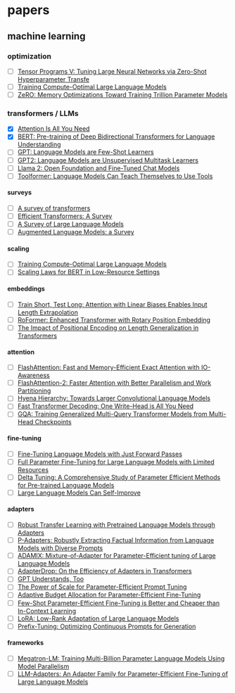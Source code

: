 # papers

## machine learning

### optimization

 - [ ] [Tensor Programs V: Tuning Large Neural Networks via Zero-Shot Hyperparameter Transfe](https://arxiv.org/pdf/2203.03466.pdf)
 - [ ] [Training Compute-Optimal Large Language Models](https://arxiv.org/pdf/2203.15556.pdf)
 - [ ] [ZeRO: Memory Optimizations Toward Training Trillion Parameter Models](https://arxiv.org/abs/1910.02054)

### transformers / LLMs

 - [x] [Attention Is All You Need](https://arxiv.org/abs/1706.03762)
 - [x] [BERT: Pre-training of Deep Bidirectional Transformers for Language Understanding](https://arxiv.org/abs/1810.04805)
 - [ ] [GPT: Language Models are Few-Shot Learners](https://arxiv.org/abs/2005.14165)
 - [ ] [GPT2: Language Models are Unsupervised Multitask Learners](https://d4mucfpksywv.cloudfront.net/better-language-models/language-models.pdf)
 - [ ] [Llama 2: Open Foundation and Fine-Tuned Chat Models](https://scontent-fra3-1.xx.fbcdn.net/v/t39.2365-6/10000000_662098952474184_2584067087619170692_n.pdf?_nc_cat=105&ccb=1-7&_nc_sid=3c67a6&_nc_ohc=qhK-ahCbkBMAX-aOz9J&_nc_ht=scontent-fra3-1.xx&oh=00_AfDLDaEewnAZWDbP-GGxfz1KwBfX25hMX_2MD2KcOLZmow&oe=64BE66FF)
 - [ ] [Toolformer: Language Models Can Teach Themselves to Use Tools](https://arxiv.org/abs/2302.04761)

#### surveys
  
 - [ ] [A survey of transformers](https://www.sciencedirect.com/science/article/pii/S2666651022000146)
 - [ ] [Efficient Transformers: A Survey](https://dl.acm.org/doi/pdf/10.1145/3530811)
 - [ ] [A Survey of Large Language Models](https://arxiv.org/abs/2303.18223)
 - [ ] [Augmented Language Models: a Survey](https://arxiv.org/pdf/2302.07842.pdf)

#### scaling

 - [ ] [Training Compute-Optimal Large Language Models](https://arxiv.org/abs/2203.15556)
 - [ ] [Scaling Laws for BERT in Low-Resource Settings](https://aclanthology.org/2023.findings-acl.492.pdf)

#### embeddings

 - [ ] [Train Short, Test Long: Attention with Linear Biases Enables Input Length Extrapolation](https://arxiv.org/abs/2108.12409v2)
 - [ ] [RoFormer: Enhanced Transformer with Rotary Position Embedding](https://arxiv.org/abs/2104.09864v4)
 - [ ] [The Impact of Positional Encoding on Length Generalization in Transformers](https://arxiv.org/abs/2305.19466)

#### attention

 - [ ] [FlashAttention: Fast and Memory-Efficient Exact Attention with IO-Awareness](https://arxiv.org/pdf/2205.14135.pdf)
 - [ ] [FlashAttention-2: Faster Attention with Better Parallelism and Work Partitioning](https://arxiv.org/pdf/2307.08691.pdf)
 - [ ] [Hyena Hierarchy: Towards Larger Convolutional Language Models](https://arxiv.org/pdf/2302.10866.pdf)
 - [ ] [Fast Transformer Decoding: One Write-Head is All You Need](https://arxiv.org/abs/1911.02150)
 - [ ] [GQA: Training Generalized Multi-Query Transformer Models from Multi-Head Checkpoints](https://arxiv.org/abs/2305.13245)

#### fine-tuning

 - [ ] [Fine-Tuning Language Models with Just Forward Passes](https://arxiv.org/pdf/2305.17333.pdf)
 - [ ] [Full Parameter Fine-Tuning for Large Language Models with Limited Resources](https://arxiv.org/pdf/2306.09782.pdf)
 - [ ] [Delta Tuning: A Comprehensive Study of Parameter Efficient Methods for Pre-trained Language Models](https://arxiv.org/abs/2203.06904)
 - [ ] [Large Language Models Can Self-Improve](https://arxiv.org/abs/2210.11610)

#### adapters

 - [ ] [Robust Transfer Learning with Pretrained Language Models through Adapters](https://arxiv.org/pdf/2108.02340.pdf)
 - [ ] [P-Adapters: Robustly Extracting Factual Information from Language Models with Diverse Prompts](https://arxiv.org/pdf/2110.07280.pdf)
 - [ ] [ADAMIX: Mixture-of-Adapter for Parameter-Efficient tuning of Large Language Models](https://www.microsoft.com/en-us/research/uploads/prod/2022/05/Mixture_of_Adapters-628fa6a57efd3.pdf)
 - [ ] [AdapterDrop: On the Efficiency of Adapters in Transformers](https://aclanthology.org/2021.emnlp-main.626.pdf)
 - [ ] [GPT Understands, Too](https://arxiv.org/abs/2103.10385)
 - [ ] [The Power of Scale for Parameter-Efficient Prompt Tuning](https://arxiv.org/abs/2104.08691)
 - [ ] [Adaptive Budget Allocation for Parameter-Efficient Fine-Tuning](https://arxiv.org/abs/2303.10512)
 - [ ] [Few-Shot Parameter-Efficient Fine-Tuning is Better and Cheaper than In-Context Learning](https://arxiv.org/abs/2205.05638)
 - [ ] [LoRA: Low-Rank Adaptation of Large Language Models](https://arxiv.org/abs/2106.09685)
 - [ ] [Prefix-Tuning: Optimizing Continuous Prompts for Generation](https://aclanthology.org/2021.acl-long.353/)

#### frameworks

 - [ ] [Megatron-LM: Training Multi-Billion Parameter Language Models Using Model Parallelism](https://arxiv.org/abs/1909.08053)
 - [ ] [LLM-Adapters: An Adapter Family for Parameter-Efficient Fine-Tuning of Large Language Models](https://arxiv.org/pdf/2304.01933.pdf)
